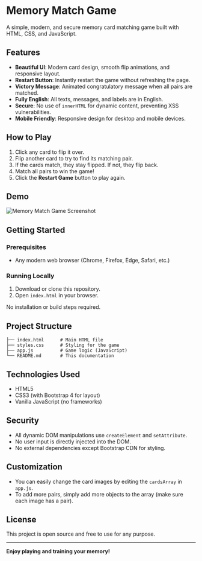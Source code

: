 # Memory Match Game

A simple, modern, and secure memory card matching game built with HTML, CSS, and JavaScript.

## Features

- **Beautiful UI**: Modern card design, smooth flip animations, and responsive layout.
- **Restart Button**: Instantly restart the game without refreshing the page.
- **Victory Message**: Animated congratulatory message when all pairs are matched.
- **Fully English**: All texts, messages, and labels are in English.
- **Secure**: No use of `innerHTML` for dynamic content, preventing XSS vulnerabilities.
- **Mobile Friendly**: Responsive design for desktop and mobile devices.

## How to Play

1. Click any card to flip it over.
2. Flip another card to try to find its matching pair.
3. If the cards match, they stay flipped. If not, they flip back.
4. Match all pairs to win the game!
5. Click the **Restart Game** button to play again.

## Demo

![Memory Match Game Screenshot](https://i.imgur.com/1Q9QZ1A.png)

## Getting Started

### Prerequisites
- Any modern web browser (Chrome, Firefox, Edge, Safari, etc.)

### Running Locally
1. Download or clone this repository.
2. Open `index.html` in your browser.

No installation or build steps required.

## Project Structure

```
├── index.html      # Main HTML file
├── styles.css      # Styling for the game
├── app.js          # Game logic (JavaScript)
└── README.md       # This documentation
```

## Technologies Used
- HTML5
- CSS3 (with Bootstrap 4 for layout)
- Vanilla JavaScript (no frameworks)

## Security
- All dynamic DOM manipulations use `createElement` and `setAttribute`.
- No user input is directly injected into the DOM.
- No external dependencies except Bootstrap CDN for styling.

## Customization
- You can easily change the card images by editing the `cardsArray` in `app.js`.
- To add more pairs, simply add more objects to the array (make sure each image has a pair).

## License

This project is open source and free to use for any purpose.

---

**Enjoy playing and training your memory!** 